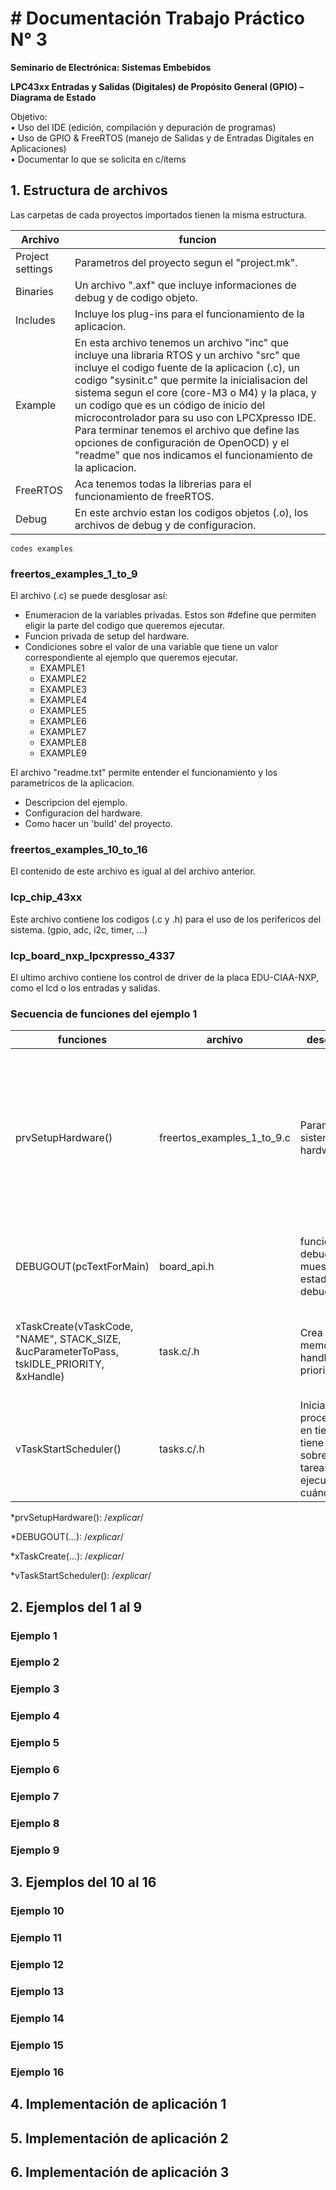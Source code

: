 # # Documentación Trabajo Práctico N° 3

**Seminario de Electrónica: Sistemas Embebidos**

**LPC43xx Entradas y Salidas (Digitales) de Propósito General (GPIO) – Diagrama de Estado**

Objetivo:  
• Uso del IDE (edición, compilación y depuración de programas)  
• Uso de GPIO & FreeRTOS (manejo de Salidas y de Entradas Digitales en Aplicaciones)  
• Documentar lo que se solicita en c/ítems

## 1. Estructura de archivos

Las carpetas de cada proyectos importados tienen la misma estructura.

| Archivo | funcion |
| ----- | ---- |
| Project settings | Parametros del proyecto segun el "project.mk". |
| Binaries |  Un archivo ".axf" que incluye informaciones de debug y de codigo objeto. |
| Includes | Incluye los plug-ins para el funcionamiento de la aplicacion.  |
| Example |  En esta archivo tenemos un archivo "inc" que incluye una libraria RTOS y un archivo "src" que incluye el codigo fuente de la aplicacion (.c), un codigo "sysinit.c" que permite la inicialisacion del sistema segun el core (core-M3 o M4) y la placa, y un codigo que es un código de inicio del microcontrolador para su uso con LPCXpresso IDE. Para terminar tenemos el archivo que define las opciones de configuración de OpenOCD) y el "readme" que nos indicamos el funcionamiento de la aplicacion.|
| FreeRTOS |  Aca tenemos todas la librerias para el funcionamiento de freeRTOS. |
| Debug |  En este archvio estan los codigos objetos (.o), los archivos de debug y de configuracion. |

```
codes examples
```

### freertos_examples_1_to_9

El archivo (.c) se puede desglosar así:
* Enumeracion de la variables privadas. Estos son #define que permiten eligir la parte del codigo que queremos ejecutar.
* Funcion privada de setup del hardware.
* Condiciones sobre el valor de una variable que tiene un valor correspondiente al ejemplo que queremos ejecutar.
	* EXAMPLE1
	* EXAMPLE2
	* EXAMPLE3
	* EXAMPLE4
	* EXAMPLE5
	* EXAMPLE6
	* EXAMPLE7
	* EXAMPLE8
	* EXAMPLE9
	
El archivo "readme.txt" permite entender el funcionamiento y los parametricos de la aplicacion.
* Descripcion del ejemplo.
* Configuracion del hardware.
* Como hacer un 'build' del proyecto.

### freertos_examples_10_to_16

El contenido de este archivo es igual al del archivo anterior.

### lcp_chip_43xx

Este archivo contiene los codigos (.c y .h) para el uso de los perifericos del sistema. (gpio, adc, i2c, timer, ...)

### lcp_board_nxp_lpcxpresso_4337

El ultimo archivo contiene los control de driver de la placa EDU-CIAA-NXP, como el lcd o los entradas y salidas.

### Secuencia de funciones del ejemplo 1

| funciones | archivo | descripcion | efecto |
| ----- | ---- | ---- | ---- |
| prvSetupHardware() | freertos_examples_1_to_9.c | Parametra el sistema hardware | Llama a funciones de inicialisaciones que estan en librerias relacionadas con el hardware, como LPC18xx/43xx GPIO driver que pilota los pines de hardware.  |
| DEBUGOUT(pcTextForMain) | board_api.h | funcion de debug, muestra el estado de debug| Funcion que depende de los paramtros de configuracion del sistema. |
| xTaskCreate(vTaskCode, "NAME", STACK_SIZE, &ucParameterToPass, tskIDLE_PRIORITY, &xHandle) | task.c/.h | Crea la tarea, memoriza el handle, asigna prioridades. | Es part of freeRTOS distribucion que provee un software robusto y estándar |
| vTaskStartScheduler() | tasks.c/.h | Inicia el procesamiento en tiempo real, tiene control sobre qué tareas se ejecutan y cuándo. | Es igualmente part of the freeRTOS distribucion. |

*prvSetupHardware():
/*explicar*/

*DEBUGOUT(...):
/*explicar*/

*xTaskCreate(...):
/*explicar*/

*vTaskStartScheduler():
/*explicar*/

## 2. Ejemplos del 1 al 9

### Ejemplo 1



### Ejemplo 2


### Ejemplo 3


### Ejemplo 4


### Ejemplo 5


### Ejemplo 6


### Ejemplo 7


### Ejemplo 8


### Ejemplo 9


## 3. Ejemplos del 10 al 16

### Ejemplo 10


### Ejemplo 11


### Ejemplo 12


### Ejemplo 13


### Ejemplo 14


### Ejemplo 15


### Ejemplo 16


## 4. Implementación de aplicación 1



## 5. Implementación de aplicación 2



## 6. Implementación de aplicación 3
